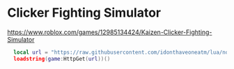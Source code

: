 # Clicker Fighting Simulator

https://www.roblox.com/games/12985134424/Kaizen-Clicker-Fighting-Simulator

```lua
  local url = "https://raw.githubusercontent.com/idonthaveoneatm/lua/normal/games/ClickerFightingSimulator/src"
  loadstring(game:HttpGet(url))()
```
